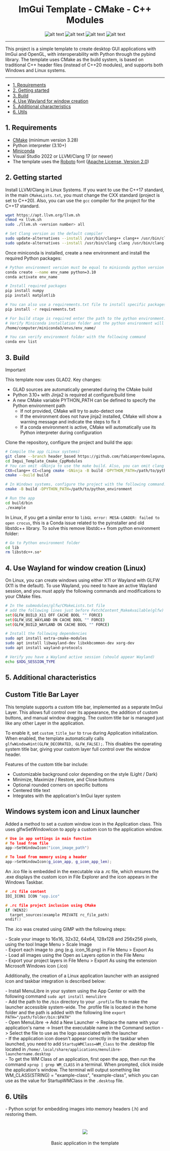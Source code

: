 <h1 align="center"">ImGui Template - CMake - C++ Modules</h1>

<p align="center">
  <img src="https://img.shields.io/github/license/fabianperdomolaguna/Imgui_Template_Cmake_CppModules?style=for-the-badge" alt="alt text">
  <img src="https://img.shields.io/badge/OS-Linux%20%7C%20Windows-003366?style=for-the-badge&logo=Windows%20Terminal" alt="alt text">
  <img src="https://img.shields.io/badge/Solution-C++17%20%7C%20C++20-00559C?style=for-the-badge&logo=C%2B%2B" alt="alt text">
  <img src="https://img.shields.io/badge/Python-3.10%20%7C%203.11%20%7C%203.12-FFFF00?style=for-the-badge&logo=Python&logoColor=white" alt="alt text">
</p>

---

This project is a simple template to create desktop GUI applications with ImGui and OpenGL, with interoperability with Python through the pybind library. The template uses CMake as the build system, is based on traditional C++ header files (instead of C++20 modules), and supports both Windows and Linux systems.

---

- [1. Requirements](#1-requirements)
- [2. Getting started](#2-getting-started)
- [3. Build](#3-build)
- [4. Use Wayland for window creation](#4-use-wayland-for-window-creation-linux)
- [5. Additional characteristics](#5-additional-characteristics)
- [6. Utils](#6-utils)

## 1. Requirements

- [CMake](https://cmake.org/) (minimum version 3.28)
- Python interpreter (3.10+)
- [Miniconda](https://docs.conda.io/en/latest/miniconda.html)
- Visual Studio 2022 or LLVM/Clang 17 (or newer)
- The template uses the [Roboto](https://fonts.google.com/specimen/Roboto) font ([Apache License, Version 2.0](https://www.apache.org/licenses/LICENSE-2.0))

## 2. Getting started

Install LLVM/Clang in Linux Systems. If you want to use the C++17 standard, in the main `CMakeLists.txt`, you must change the CXX standard (project is set to C++20). Also, you can use the `gcc` compiler for the project for the C++17 standard.

```bash
wget https://apt.llvm.org/llvm.sh
chmod +x llvm.sh
sudo ./llvm.sh <version number> all

# Set Clang version as the default compiler
sudo update-alternatives --install /usr/bin/clang++ clang++ /usr/bin/clang++-16 100
sudo update-alternatives --install /usr/bin/clang clang /usr/bin/clang-16 100
```

Once miniconda is installed, create a new environment and install the required Python packages:

```bash
# Python environment version must be equal to miniconda python version (conda activate base --> python --version)
conda create --name env_name python=3.10
conda activate env_name

# Install required packages
pip install numpy
pip install matplotlib

# You can also use a requirements.txt file to install specific packages version
pip install -r requirements.txt

# For build stage is required enter the path to the python environment.
# Verify Miniconda installation folder and the python environment will as a folder in the folder envs. Here and example:
/home/computer/miniconda3/envs/env_name/

# You can verify environment folder with the following command
conda env list
```

## 3. Build

> [!IMPORTANT]
> This template now uses GLAD2. Key changes:
>
> - GLAD sources are automatically generated during the CMake build
> - Python 3.10+ with Jinja2 is required at configure/build time
> - A new CMake variable PYTHON_PATH can be defined to specify the Python environment path
>   - If not provided, CMake will try to auto-detect one
>   - If the environment does not have jinja2 installed, CMake will show a warning message and indicate the steps to fix it
>   - If a conda environment is active, CMake will automatically use its Python interpreter during configuration

Clone the repository, configure the project and build the app:

```bash
# Compile the app (Linux systems)
git clone --branch header_based https://github.com/fabianperdomolaguna/Imgui_Template_Cmake_CppModules.git
cd Imgui_Template_Cmake_CppModules
# You can omit -GNinja to use the make build. Also, you can omit clang instructions to use another compiler.
CXX=clang++ CC=clang cmake -GNinja -B build -DPYTHON_PATH=/path/to/python_environment
cmake --build build

# In Windows systems, configure the project with the following command.
cmake -B build -DPYTHON_PATH=/path/to/python_environment

# Run the app
cd build/bin
./example
```

In Linux, if you get a similar error to `libGL error: MESA-LOADER: failed to open crocus`, this is a Conda issue related to the pyinstaller and old libstdc++ library. To solve this remove libstdc++ from python environment folder:

```bash
# Go to Python environment folder
cd lib
rm libstdc++.so*
```

## 4. Use Wayland for window creation (Linux)

On Linux, you can create windows using either X11 or Wayland with GLFW (X11 is the default). To use Wayland, you need to have an active Wayland session, and you must apply the following commands and modifications to your CMake files.

```bash
# In the submodules/glfw/CMakeLists.txt file
# add the following lines just before FetchContent_MakeAvailable(glfw)
set(GLFW_BUILD_X11 OFF CACHE BOOL "" FORCE)
set(GLFW_USE_WAYLAND ON CACHE BOOL "" FORCE)
set(GLFW_BUILD_WAYLAND ON CACHE BOOL "" FORCE)

# Install the following dependencies
sudo apt install extra-cmake-modules
sudo apt install libwayland-dev libxkbcommon-dev xorg-dev
sudo apt install wayland-protocols

# Verify you have a Wayland active session (should appear Wayland)
echo $XDG_SESSION_TYPE
```

## 5. Additional characteristics

## Custom Title Bar Layer

This template supports a custom title bar, implemented as a separate ImGui Layer. This allows full control over its appearance, the addition of custom buttons, and manual window dragging. The custom title bar is managed just like any other Layer in the application.

To enable it, set `custom_title_bar` to `true` during Application initialization. When enabled, the template automatically calls `glfwWindowHint(GLFW_DECORATED, GLFW_FALSE);`. This disables the operating system title bar, giving your custom layer full control over the window header.

Features of the custom title bar include:

- Customizable background color depending on the style (Light / Dark)
- Minimize, Maximize / Restore, and Close buttons
- Optional rounded corners on specific buttons
- Centered title text
- Integrates with the application's ImGui layer system

## Windows system icon and Linux launcher

Added a method to set a custom window icon in the Application class. This uses glfwSetWindowIcon to apply a custom icon to the application window.

```cpp
# Use in app settings in main function
# To load from file
app->SetWindowIcon("icon_image_path")

# To load from memory using a header
app->SetWindowIcon(g_icon_app, g_icon_app_len);
```

An .ico file is embedded in the executable via a .rc file, which ensures the .exe displays the custom icon in File Explorer and the icon appears in the Windows Taskbar.

```cpp
# .rc file content
IDI_ICON1 ICON "app.ico"

# .rc file project inclusion using CMake
if (WIN32)
  target_sources(example PRIVATE rc_file_path)
endif()
```

The .ico was created using GIMP with the following steps:

\- Scale your image to 16x16, 32x32, 64x64, 128x128 and 256x256 pixels, using the tool Image Menu > Scale Image  
\- Export each image to .png (e.g. icon_16.png) in File Menu > Export As  
\- Load all images using the Open as Layers option in the File Menu  
\- Export your project layers in File Menu > Export As using the extension Microsoft Windows icon (.ico)

Additionally, the creation of a Linux application launcher with an assigned icon and taskbar integration is described below:

\- Install MenuLibre in your system using the App Center or with the following command `sudo apt install menulibre`  
\- Add the path to the `/bin` directory to your `.profile` file to make the launcher accessible system-wide. The .profile file is located in the home folder and the path is added with the following line `export PATH="/path/folder/bin:$PATH"`  
\- Open MenuLibre -> Add a New Launcher -> Replace the name with your application's name -> Insert the executable name in the Command section -> Select the file to use as the logo associated with the launcher  
\- If the application icon doesn't appear correctly in the taskbar when launched, you need to add `StartupWMClass=WM_Class` to the .desktop file located in `/home/.local/share/applications/menulibre-launchername.desktop`  
\- To get the WM Class of an application, first open the app, then run the command `xprop | grep WM_CLASS` in a terminal. When prompted, click inside the application's window. The terminal will output something like WM_CLASS(STRING) = "example-class", "example-class", which you can use as the value for StartupWMClass in the `.desktop` file.

## 6. Utils

\- Python script for embedding images into memory headers (.h) and restoring them.

<h1 align="center">
  <img src="assets/app_template.png" />
</h1>
<center>Basic application in the template</center>
